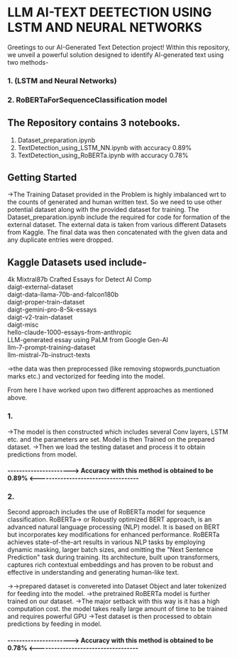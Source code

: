 # LLM AI-TEXT DEETECTION USING LSTM AND NEURAL NETWORKS

Greetings to our AI-Generated Text Detection project! Within this repository, we unveil a powerful solution designed to identify AI-generated text using two methods-
### 1. (LSTM and Neural Networks) 
### 2. RoBERTaForSequenceClassification model

## The Repository contains 3 notebooks.
1. Dataset_preparation.ipynb
2. TextDetection_using_LSTM_NN.ipynb with accuracy 0.89%
3. TextDetection_using_RoBERTa.ipynb with accuracy 0.78%


## Getting Started

->The Training Dataset provided in the Problem is highly imbalanced wrt to the counts of generated and human written text. So we need to use other potential dataset along with the provided dataset for training.
The Dataset_preparation.ipynb include the required for code for formation of the external dataset.
The external data is taken from various different Datasets from Kaggle.
The final data was then concatenated with the given data and any duplicate entries were dropped.

## Kaggle Datasets used include-
4k Mixtral87b Crafted Essays for Detect AI Comp <br>
daigt-external-dataset <br>
daigt-data-llama-70b-and-falcon180b <br>
daigt-proper-train-dataset <br>
daigt-gemini-pro-8-5k-essays <br>
daigt-v2-train-dataset <br>
daigt-misc <br>
hello-claude-1000-essays-from-anthropic<br>
LLM-generated essay using PaLM from Google Gen-AI<br>
llm-7-prompt-training-dataset<br>
llm-mistral-7b-instruct-texts<br>

->the data was then preprocessed (like removing stopwords,punctuation marks etc.) and vectorized for feeding into the model. <br>

From here I have worked upon two different approaches as mentioned above.
### 1.
->The model is then constructed which includes several Conv layers, LSTM etc. and the parameters are set. Model is then Trained on the prepared dataset.
->Then we load the testing dataset and process it to obtain predictions from model.

#### ----------------------> Accuracy with this method is obtained to be 0.89% <-----------------------------------


### 2.
Second approach includes the use of RoBERTa model for sequence classification.
RoBERTa-> or Robustly optimized BERT approach, is an advanced natural language processing (NLP) model. It is based on BERT but incorporates key modifications for enhanced performance. RoBERTa achieves state-of-the-art results in various NLP tasks by employing dynamic masking, larger batch sizes, and omitting the "Next Sentence Prediction" task during training. Its architecture, built upon transformers, captures rich contextual embeddings and has proven to be robust and effective in understanding and generating human-like text.

->->prepared dataset is convereted into Dataset Object and later tokenized for feeding into the model.
->the pretrained RoBERTa model is further trained on our dataset. 
->The major setback with this way is it has a high computation cost. the model takes really large amount of time to be trained and requires powerful GPU
->Test dataset is then processed to obtain predictions by feeding in model.
#### ----------------------> Accuracy with this method is obtained to be 0.78% <-----------------------------------




